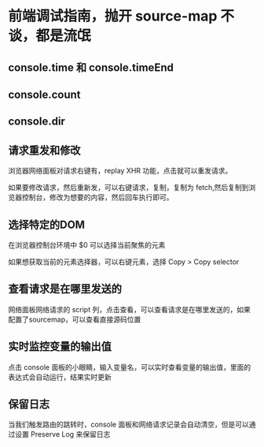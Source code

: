 # 前端调试指南，抛开 source-map 不谈，都是流氓

## console.time 和 console.timeEnd

## console.count

## console.dir

## 请求重发和修改

浏览器网络面板对请求右键有，replay XHR 功能，点击就可以重发请求。

如果要修改请求，然后重新发，可以右键请求，复制，复制为 fetch,然后复制到浏览器控制台，修改为想要的内容，然后回车执行即可。

## 选择特定的DOM

在浏览器控制台环境中 $0 可以选择当前聚焦的元素

如果想获取当前的元素选择器，可以右键元素，选择 Copy > Copy selector

## 查看请求是在哪里发送的

网络面板网络请求的 script 列，点击查看，可以查看请求是在哪里发送的，如果配置了sourcemap，可以查看直接源码位置

## 实时监控变量的输出值

点击 console 面板的小眼睛，输入变量名，可以实时查看变量的输出值，里面的表达式会自动运行，结果实时更新

## 保留日志

当我们触发路由的跳转时，console 面板和网络请求记录会自动清空，但是可以通过设置 Preserve Log 来保留日志
